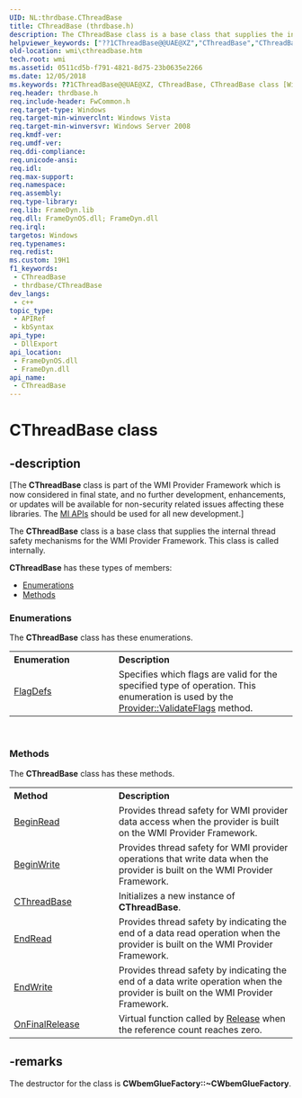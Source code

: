 ```yaml
---
UID: NL:thrdbase.CThreadBase
title: CThreadBase (thrdbase.h)
description: The CThreadBase class is a base class that supplies the internal thread safety mechanisms for the WMI Provider Framework. This class is called internally.
helpviewer_keywords: ["??1CThreadBase@@UAE@XZ","CThreadBase","CThreadBase class [Windows Management Instrumentation]","CThreadBase class [Windows Management Instrumentation]","described","thrdbase/CThreadBase","wmi.cthreadbase"]
old-location: wmi\cthreadbase.htm
tech.root: wmi
ms.assetid: 0511cd5b-f791-4821-8d75-23b0635e2266
ms.date: 12/05/2018
ms.keywords: ??1CThreadBase@@UAE@XZ, CThreadBase, CThreadBase class [Windows Management Instrumentation], CThreadBase class [Windows Management Instrumentation],described, thrdbase/CThreadBase, wmi.cthreadbase
req.header: thrdbase.h
req.include-header: FwCommon.h
req.target-type: Windows
req.target-min-winverclnt: Windows Vista
req.target-min-winversvr: Windows Server 2008
req.kmdf-ver: 
req.umdf-ver: 
req.ddi-compliance: 
req.unicode-ansi: 
req.idl: 
req.max-support: 
req.namespace: 
req.assembly: 
req.type-library: 
req.lib: FrameDyn.lib
req.dll: FrameDynOS.dll; FrameDyn.dll
req.irql: 
targetos: Windows
req.typenames: 
req.redist: 
ms.custom: 19H1
f1_keywords:
 - CThreadBase
 - thrdbase/CThreadBase
dev_langs:
 - c++
topic_type:
 - APIRef
 - kbSyntax
api_type:
 - DllExport
api_location:
 - FrameDynOS.dll
 - FrameDyn.dll
api_name:
 - CThreadBase
---
```


# CThreadBase class


## -description

<p class="CCE_Message">[The <b>CThreadBase</b> class 
    is part of the WMI Provider Framework which is now considered in final state, and no further development, 
    enhancements, or updates will be available for non-security related issues affecting these libraries. The 
    <a href="/previous-versions/windows/desktop/wmi_v2/windows-management-infrastructure">MI APIs</a> should be used for all new 
    development.]

The <b>CThreadBase</b> class is a base class that supplies the internal thread safety mechanisms for the WMI Provider Framework. This class is called internally.

<b xmlns:loc="http://microsoft.com/wdcml/l10n">CThreadBase</b> has these types of members:
<ul>
<li><a href="https://docs.microsoft.com/">Enumerations</a></li>
<li><a href="https://docs.microsoft.com/">Methods</a></li>
</ul><h3><a id="enums"></a>Enumerations</h3>The <b xmlns:loc="http://microsoft.com/wdcml/l10n">CThreadBase</b> class has these enumerations.
<table>
<tr>
<th align="left" width="37%">Enumeration</th>
<th align="left" width="63%">Description</th>
</tr>
<tr>
<td align="left" width="37%">
<a href="/previous-versions/windows/desktop/legacy/mt432263(v=vs.85)">FlagDefs</a>
</td>
<td align="left" width="63%">
Specifies which flags are valid for the specified type of operation. This enumeration is used by the <a href="/windows/desktop/api/provider/nf-provider-provider-validateflags">Provider::ValidateFlags</a> method.

</td>
</tr>
</table> 
<h3><a id="methods"></a>Methods</h3>The <b>CThreadBase</b> class has these methods.
<table class="members" id="memberListMethods">
<tr>
<th align="left" width="37%">Method</th>
<th align="left" width="63%">Description</th>
</tr>
<tr data="declared;">
<td align="left" width="37%">
<a href="/windows/desktop/api/thrdbase/nf-thrdbase-cthreadbase-beginread">BeginRead</a>
</td>
<td align="left" width="63%">
Provides thread safety for WMI provider data access when the provider is built on the WMI Provider Framework.

</td>
</tr>
<tr data="declared;">
<td align="left" width="37%">
<a href="/windows/desktop/api/thrdbase/nf-thrdbase-cthreadbase-beginwrite">BeginWrite</a>
</td>
<td align="left" width="63%">
Provides thread safety for WMI provider operations that write data when the provider is built on the WMI Provider Framework.

</td>
</tr>
<tr data="declared;">
<td align="left" width="37%">
<a href="/windows/desktop/api/thrdbase/nf-thrdbase-cthreadbase-cthreadbase">CThreadBase</a>
</td>
<td align="left" width="63%">
Initializes a new instance of <b>CThreadBase</b>.

</td>
</tr>
<tr data="declared;">
<td align="left" width="37%">
<a href="/windows/desktop/api/thrdbase/nf-thrdbase-cthreadbase-endread">EndRead</a>
</td>
<td align="left" width="63%">
Provides thread safety by indicating the end of a data read operation when the provider is built on the WMI Provider Framework.

</td>
</tr>
<tr data="declared;">
<td align="left" width="37%">
<a href="/windows/desktop/api/thrdbase/nf-thrdbase-cthreadbase-endwrite">EndWrite</a>
</td>
<td align="left" width="63%">
Provides thread safety by indicating the end of a data write operation when the provider is built on the WMI Provider Framework.

</td>
</tr>
<tr data="declared;">
<td align="left" width="37%">
<a href="/windows/desktop/api/thrdbase/nf-thrdbase-cthreadbase-onfinalrelease">OnFinalRelease</a>
</td>
<td align="left" width="63%">
Virtual function called by <a href="/windows/desktop/api/unknwn/nf-unknwn-iunknown-release">Release</a> when the reference count reaches zero.

</td>
</tr>
</table>

## -remarks

The destructor for the class is <b>CWbemGlueFactory::~CWbemGlueFactory</b>.

